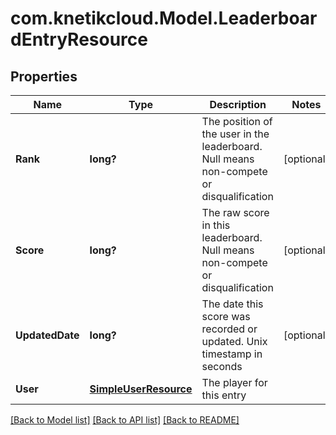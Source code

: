 # com.knetikcloud.Model.LeaderboardEntryResource
## Properties

Name | Type | Description | Notes
------------ | ------------- | ------------- | -------------
**Rank** | **long?** | The position of the user in the leaderboard. Null means non-compete or disqualification | [optional] 
**Score** | **long?** | The raw score in this leaderboard. Null means non-compete or disqualification | [optional] 
**UpdatedDate** | **long?** | The date this score was recorded or updated. Unix timestamp in seconds | [optional] 
**User** | [**SimpleUserResource**](SimpleUserResource.md) | The player for this entry | 

[[Back to Model list]](../README.md#documentation-for-models) [[Back to API list]](../README.md#documentation-for-api-endpoints) [[Back to README]](../README.md)

